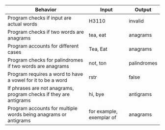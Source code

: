 | Behavior | Input | Output |
|----------|-------|--------|
| Program checks if input are actual words | H3110 | invalid |
| Program checks if two words are anagrams | tea, eat | anagrams |
| Program accounts for different cases | Tea, Eat | anagrams |
| Program checks for palindromes if two words are anagrams | not, ton | palindromes |
| Program requires a word to have a vowel for it to be a word | rstr | false |
| If phrases are not anagrams, program checks if they are antigrams | hi, bye | antigrams |
| Program accounts for multiple words being anagrams or antigrams | for example, exemplar of | anagrams |
